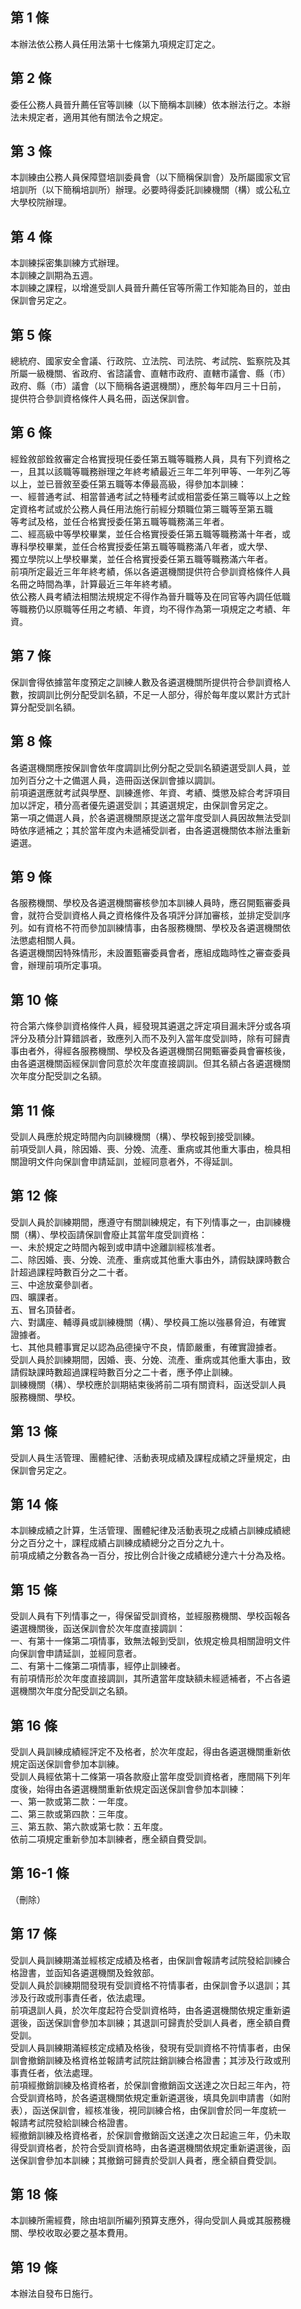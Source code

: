 第 1 條
-------
本辦法依公務人員任用法第十七條第九項規定訂定之。

第 2 條
-------
委任公務人員晉升薦任官等訓練（以下簡稱本訓練）依本辦法行之。本辦  
法未規定者，適用其他有關法令之規定。

第 3 條
-------
本訓練由公務人員保障暨培訓委員會（以下簡稱保訓會）及所屬國家文官  
培訓所（以下簡稱培訓所）辦理。必要時得委託訓練機關（構）或公私立  
大學校院辦理。

第 4 條
-------
本訓練採密集訓練方式辦理。  
本訓練之訓期為五週。  
本訓練之課程，以增進受訓人員晉升薦任官等所需工作知能為目的，並由  
保訓會另定之。

第 5 條
-------
總統府、國家安全會議、行政院、立法院、司法院、考試院、監察院及其  
所屬一級機關、省政府、省諮議會、直轄市政府、直轄市議會、縣（市）  
政府、縣（市）議會（以下簡稱各遴選機關），應於每年四月三十日前，  
提供符合參訓資格條件人員名冊，函送保訓會。

第 6 條
-------
經銓敘部銓敘審定合格實授現任委任第五職等職務人員，具有下列資格之  
一，且其以該職等職務辦理之年終考績最近三年二年列甲等、一年列乙等  
以上，並已晉敘至委任第五職等本俸最高級，得參加本訓練：  
一、經普通考試、相當普通考試之特種考試或相當委任第三職等以上之銓  
    定資格考試或於公務人員任用法施行前經分類職位第三職等至第五職  
    等考試及格，並任合格實授委任第五職等職務滿三年者。  
二、經高級中等學校畢業，並任合格實授委任第五職等職務滿十年者，或  
    專科學校畢業，並任合格實授委任第五職等職務滿八年者，或大學、  
    獨立學院以上學校畢業，並任合格實授委任第五職等職務滿六年者。  
前項所定最近三年年終考績，係以各遴選機關提供符合參訓資格條件人員  
名冊之時間為準，計算最近三年年終考績。  
依公務人員考績法相關法規規定不得作為晉升職等及在同官等內調任低職  
等職務仍以原職等任用之考績、年資，均不得作為第一項規定之考績、年  
資。

第 7 條
-------
保訓會得依據當年度預定之訓練人數及各遴選機關所提供符合參訓資格人  
數，按調訓比例分配受訓名額，不足一人部分，得於每年度以累計方式計  
算分配受訓名額。

第 8 條
-------
各遴選機關應按保訓會依年度調訓比例分配之受訓名額遴選受訓人員，並  
加列百分之十之備選人員，造冊函送保訓會據以調訓。  
前項遴選應就考試與學歷、訓練進修、年資、考績、獎懲及綜合考評項目  
加以評定，積分高者優先遴選受訓；其遴選規定，由保訓會另定之。  
第一項之備選人員，於各遴選機關原提送之當年度受訓人員因故無法受訓  
時依序遞補之；其於當年度內未遞補受訓者，由各遴選機關依本辦法重新  
遴選。

第 9 條
-------
各服務機關、學校及各遴選機關審核參加本訓練人員時，應召開甄審委員  
會，就符合受訓資格人員之資格條件及各項評分詳加審核，並排定受訓序  
列。如有資格不符而參加訓練情事，由各服務機關、學校及各遴選機關依  
法懲處相關人員。  
各遴選機關因特殊情形，未設置甄審委員會者，應組成臨時性之審查委員  
會，辦理前項所定事項。

第 10 條
--------
符合第六條參訓資格條件人員，經發現其遴選之評定項目漏未評分或各項  
評分及積分計算錯誤者，致應列入而不及列入當年度受訓時，除有可歸責  
事由者外，得經各服務機關、學校及各遴選機關召開甄審委員會審核後，  
由各遴選機關函經保訓會同意於次年度直接調訓。但其名額占各遴選機關  
次年度分配受訓之名額。

第 11 條
--------
受訓人員應於規定時間內向訓練機關（構）、學校報到接受訓練。  
前項受訓人員，除因婚、喪、分娩、流產、重病或其他重大事由，檢具相  
關證明文件向保訓會申請延訓，並經同意者外，不得延訓。

第 12 條
--------
受訓人員於訓練期間，應遵守有關訓練規定，有下列情事之一，由訓練機  
關（構）、學校函請保訓會廢止其當年度受訓資格：  
一、未於規定之時間內報到或申請中途離訓經核准者。  
二、除因婚、喪、分娩、流產、重病或其他重大事由外，請假缺課時數合  
    計超過課程時數百分之二十者。  
三、中途放棄參訓者。  
四、曠課者。  
五、冒名頂替者。  
六、對講座、輔導員或訓練機關（構）、學校員工施以強暴脅迫，有確實  
    證據者。  
七、其他具體事實足以認為品德操守不良，情節嚴重，有確實證據者。  
受訓人員於訓練期間，因婚、喪、分娩、流產、重病或其他重大事由，致  
請假缺課時數超過課程時數百分之二十者，應予停止訓練。  
訓練機關（構）、學校應於訓期結束後將前二項有關資料，函送受訓人員  
服務機關、學校。

第 13 條
--------
受訓人員生活管理、團體紀律、活動表現成績及課程成績之評量規定，由  
保訓會另定之。

第 14 條
--------
本訓練成績之計算，生活管理、團體紀律及活動表現之成績占訓練成績總  
分之百分之十，課程成績占訓練成績總分之百分之九十。  
前項成績之分數各為一百分，按比例合計後之成績總分達六十分為及格。

第 15 條
--------
受訓人員有下列情事之一，得保留受訓資格，並經服務機關、學校函報各  
遴選機關後，函送保訓會於次年度直接調訓：  
一、有第十一條第二項情事，致無法報到受訓，依規定檢具相關證明文件  
    向保訓會申請延訓，並經同意者。  
二、有第十二條第二項情事，經停止訓練者。  
有前項情形於次年度直接調訓，其所遺當年度缺額未經遞補者，不占各遴  
選機關次年度分配受訓之名額。

第 16 條
--------
受訓人員訓練成績經評定不及格者，於次年度起，得由各遴選機關重新依  
規定函送保訓會參加本訓練。  
受訓人員經依第十二條第一項各款廢止當年度受訓資格者，應間隔下列年  
度後，始得由各遴選機關重新依規定函送保訓會參加本訓練：  
一、第一款或第二款：一年度。  
二、第三款或第四款：三年度。  
三、第五款、第六款或第七款：五年度。  
依前二項規定重新參加本訓練者，應全額自費受訓。

第 16-1 條
----------
（刪除）

第 17 條
--------
受訓人員訓練期滿並經核定成績及格者，由保訓會報請考試院發給訓練合  
格證書，並函知各遴選機關及銓敘部。  
受訓人員於訓練期間發現有受訓資格不符情事者，由保訓會予以退訓；其  
涉及行政或刑事責任者，依法處理。  
前項退訓人員，於次年度起符合受訓資格時，由各遴選機關依規定重新遴  
選後，函送保訓會參加本訓練；其退訓可歸責於受訓人員者，應全額自費  
受訓。  
受訓人員訓練期滿經核定成績及格後，發現有受訓資格不符情事者，由保  
訓會撤銷訓練及格資格並報請考試院註銷訓練合格證書；其涉及行政或刑  
事責任者，依法處理。  
前項經撤銷訓練及格資格者，於保訓會撤銷函文送達之次日起三年內，符  
合受訓資格時，於各遴選機關依規定重新遴選後，填具免訓申請書（如附  
表），函送保訓會，經核准後，視同訓練合格，由保訓會於同一年度統一  
報請考試院發給訓練合格證書。  
經撤銷訓練及格資格者，於保訓會撤銷函文送達之次日起逾三年，仍未取  
得受訓資格者，於符合受訓資格時，由各遴選機關依規定重新遴選後，函  
送保訓會參加本訓練；其撤銷可歸責於受訓人員者，應全額自費受訓。

第 18 條
--------
本訓練所需經費，除由培訓所編列預算支應外，得向受訓人員或其服務機  
關、學校收取必要之基本費用。

第 19 條
--------
本辦法自發布日施行。

